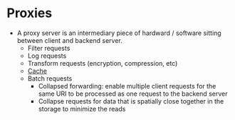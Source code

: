 Proxies
====

- A proxy server is an intermediary piece of hardward / software sitting between client and backend server.
  - Filter requests
  - Log requests
  - Transform requests (encryption, compression, etc)
  - [Cache](caching.md)
  - Batch requests
    - Collapsed forwarding: enable multiple client requests for the same URI to be processed as one request to the backend server
    - Collapse requests for data that is spatially close together in the storage to minimize the reads
